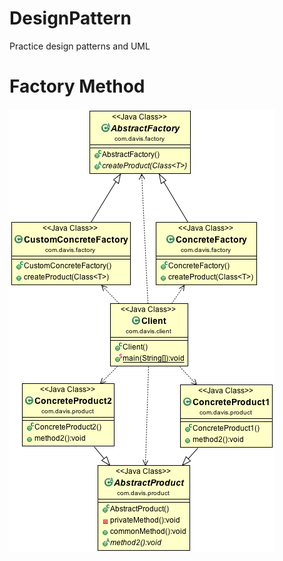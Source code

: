 # DesignPattern
Practice design patterns and UML

# Factory Method
![Alt text](/FactoryMethod/classDiagram.png)
